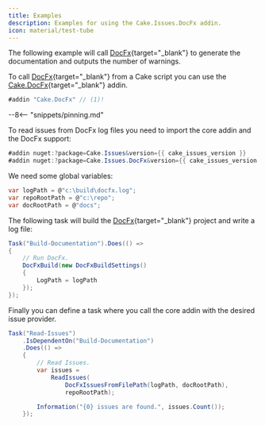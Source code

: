 ```yaml
---
title: Examples
description: Examples for using the Cake.Issues.DocFx addin.
icon: material/test-tube
---
```


The following example will call [DocFx](https://dotnet.github.io/docfx/){target="_blank"} to
generate the documentation and outputs the number of warnings.

To call [DocFx](https://dotnet.github.io/docfx/){target="_blank"} from a Cake script you can
use the [Cake.DocFx](https://cakebuild.net/extensions/cake-docfx/){target="_blank"} addin.

```csharp
#addin "Cake.DocFx" // (1)!
```

--8<-- "snippets/pinning.md"

To read issues from DocFx log files you need to import the core addin and the DocFx support:

```csharp
#addin nuget:?package=Cake.Issues&version={{ cake_issues_version }}
#addin nuget:?package=Cake.Issues.DocFx&version={{ cake_issues_version }}
```

We need some global variables:

```csharp
var logPath = @"c:\build\docfx.log";
var repoRootPath = @"c:\repo";
var docRootPath = @"docs";
```

The following task will build the [DocFx](https://dotnet.github.io/docfx/){target="_blank"} project and write a log file:

```csharp
Task("Build-Documentation").Does(() =>
{
    // Run DocFx.
    DocFxBuild(new DocFxBuildSettings()
    {
        LogPath = logPath
    });
});
```

Finally you can define a task where you call the core addin with the desired issue provider.

```csharp
Task("Read-Issues")
    .IsDependentOn("Build-Documentation")
    .Does(() =>
    {
        // Read Issues.
        var issues =
            ReadIssues(
                DocFxIssuesFromFilePath(logPath, docRootPath),
                repoRootPath);

        Information("{0} issues are found.", issues.Count());
    });
```
